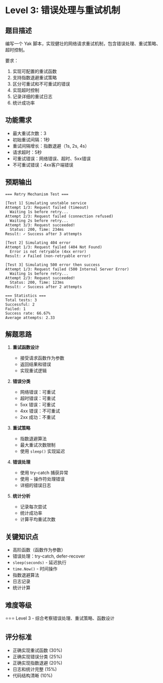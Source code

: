 # Level 3: 错误处理与重试机制

## 题目描述

编写一个 Yak 脚本，实现健壮的网络请求重试机制，包含错误处理、重试策略、超时控制。

要求：
1. 实现可配置的重试函数
2. 支持指数退避重试策略
3. 区分可重试和不可重试的错误
4. 实现超时控制
5. 记录详细的重试日志
6. 统计成功率

## 功能需求

- 最大重试次数：3
- 初始重试间隔：1秒
- 重试间隔增长：指数退避（1s, 2s, 4s）
- 请求超时：5秒
- 可重试错误：网络错误、超时、5xx错误
- 不可重试错误：4xx客户端错误

## 预期输出

```
=== Retry Mechanism Test ===

[Test 1] Simulating unstable service
Attempt 1/3: Request failed (timeout)
  Waiting 1s before retry...
Attempt 2/3: Request failed (connection refused)
  Waiting 2s before retry...
Attempt 3/3: Request succeeded!
  Status: 200, Time: 234ms
Result: ✓ Success after 3 attempts

[Test 2] Simulating 404 error
Attempt 1/3: Request failed (404 Not Found)
  Error is not retryable (4xx error)
Result: ✗ Failed (non-retryable error)

[Test 3] Simulating 500 error then success
Attempt 1/3: Request failed (500 Internal Server Error)
  Waiting 1s before retry...
Attempt 2/3: Request succeeded!
  Status: 200, Time: 123ms
Result: ✓ Success after 2 attempts

=== Statistics ===
Total tests: 3
Successful: 2
Failed: 1
Success rate: 66.67%
Average attempts: 2.33
```

## 解题思路

1. **重试函数设计**
   - 接受请求函数作为参数
   - 返回结果和错误
   - 实现重试逻辑

2. **错误分类**
   - 网络错误：可重试
   - 超时错误：可重试
   - 5xx 错误：可重试
   - 4xx 错误：不可重试
   - 2xx 成功：不重试

3. **重试策略**
   - 指数退避算法
   - 最大重试次数限制
   - 使用 `sleep()` 实现延迟

4. **错误处理**
   - 使用 try-catch 捕获异常
   - 使用 `~` 操作符处理错误
   - 详细的错误日志

5. **统计分析**
   - 记录每次尝试
   - 统计成功率
   - 计算平均重试次数

## 关键知识点

- 高阶函数（函数作为参数）
- 错误处理：try-catch, defer-recover
- `sleep(seconds)` - 延迟执行
- `time.Now()` - 时间操作
- 指数退避算法
- 日志记录
- 统计计算

## 难度等级

⭐⭐⭐ Level 3 - 综合考察错误处理、重试策略、函数设计

## 评分标准

- 正确实现重试函数 (30%)
- 正确实现错误分类 (25%)
- 正确实现指数退避 (20%)
- 日志和统计完整 (15%)
- 代码结构清晰 (10%)

